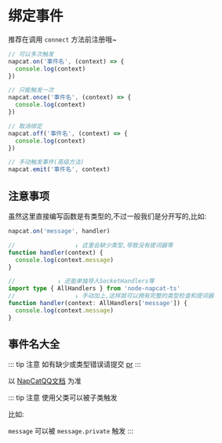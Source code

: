 # 绑定事件

推荐在调用 `connect` 方法前注册哦~

``` typescript
// 可以多次触发
napcat.on('事件名', (context) => {
  console.log(context)
})

// 只能触发一次
napcat.once('事件名', (context) => {
  console.log(context)
})

// 取消绑定
napcat.off('事件名', (context) => {
  console.log(context)
})

// 手动触发事件(高级方法)
napcat.emit('事件名', context)
```

## 注意事项

虽然这里直接编写函数是有类型的,不过一般我们是分开写的,比如:

``` typescript
napcat.on('message', handler)

//                 ↓ 这里会缺少类型,导致没有提词器等
function handler(context) {
  console.log(context.message)
}

//            ↓ 还能单独导入SocketHandlers等
import type { AllHandlers } from 'node-napcat-ts'
//                 ↓ 手动加上,这样就可以拥有完整的类型检查和提词器
function handler(context: AllHandlers['message']) {
  console.log(context.message)
}
```

## 事件名大全

::: tip 注意
如有缺少或类型错误请提交 [pr](https://github.com/huankong233/node-napcat-ts/compare)
:::

以 [NapCatQQ文档](https://napneko.github.io/zh-CN/develop/compatibility/event) 为准

::: tip 注意
使用父类可以被子类触发

比如:

`message` 可以被 `message.private` 触发
:::
